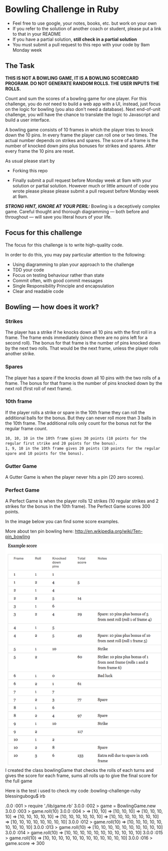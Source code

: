 Bowling Challenge in Ruby
=================

* Feel free to use google, your notes, books, etc. but work on your own
* If you refer to the solution of another coach or student, please put a link to that in your README
* If you have a partial solution, **still check in a partial solution**
* You must submit a pull request to this repo with your code by 9am Monday week

## The Task

**THIS IS NOT A BOWLING GAME, IT IS A BOWLING SCORECARD PROGRAM. DO NOT GENERATE RANDOM ROLLS. THE USER INPUTS THE ROLLS.**

Count and sum the scores of a bowling game for one player. For this challenge, you do _not_ need to build a web app with a UI, instead, just focus on the logic for bowling (you also don't need a database). Next end-of-unit challenge, you will have the chance to translate the logic to Javascript and build a user interface.

A bowling game consists of 10 frames in which the player tries to knock down the 10 pins. In every frame the player can roll one or two times. The actual number depends on strikes and spares. The score of a frame is the number of knocked down pins plus bonuses for strikes and spares. After every frame the 10 pins are reset.

As usual please start by

* Forking this repo

* Finally submit a pull request before Monday week at 9am with your solution or partial solution.  However much or little amount of code you wrote please please please submit a pull request before Monday week at 9am. 

___STRONG HINT, IGNORE AT YOUR PERIL:___ Bowling is a deceptively complex game. Careful thought and thorough diagramming — both before and throughout — will save you literal hours of your life.

## Focus for this challenge
The focus for this challenge is to write high-quality code.

In order to do this, you may pay particular attention to the following:
* Using diagramming to plan your approach to the challenge
* TDD your code
* Focus on testing behaviour rather than state
* Commit often, with good commit messages
* Single Responsibility Principle and encapsulation
* Clear and readable code

## Bowling — how does it work?

### Strikes

The player has a strike if he knocks down all 10 pins with the first roll in a frame. The frame ends immediately (since there are no pins left for a second roll). The bonus for that frame is the number of pins knocked down by the next two rolls. That would be the next frame, unless the player rolls another strike.

### Spares

The player has a spare if the knocks down all 10 pins with the two rolls of a frame. The bonus for that frame is the number of pins knocked down by the next roll (first roll of next frame).

### 10th frame

If the player rolls a strike or spare in the 10th frame they can roll the additional balls for the bonus. But they can never roll more than 3 balls in the 10th frame. The additional rolls only count for the bonus not for the regular frame count.

    10, 10, 10 in the 10th frame gives 30 points (10 points for the regular first strike and 20 points for the bonus).
    1, 9, 10 in the 10th frame gives 20 points (10 points for the regular spare and 10 points for the bonus).

### Gutter Game

A Gutter Game is when the player never hits a pin (20 zero scores).

### Perfect Game

A Perfect Game is when the player rolls 12 strikes (10 regular strikes and 2 strikes for the bonus in the 10th frame). The Perfect Game scores 300 points.

In the image below you can find some score examples.

More about ten pin bowling here: http://en.wikipedia.org/wiki/Ten-pin_bowling

![Ten Pin Score Example](images/example_ten_pin_scoring.png)
I created the class bowlingGame that checks the rolls of each turns and gives the score for each frame, sums all rolls up to give the final score for the full game

Here is the test i used to check my code
:bowling-challenge-ruby blessingubogu$ irb

.0.0 :001 > require './lib/game.rb'
3.0.0 :002 > game = BowlingGame.new
3.0.0 :003 > game.roll(10)
3.0.0 :004 > 
 => [10, 10] 
 => [10, 10, 10] 
 => [10, 10, 10, 10] 
 => [10, 10, 10, 10, 10] 
 => [10, 10, 10, 10, 10, 10] 
 => [10, 10, 10, 10, 10, 10, 10] 
 => [10, 10, 10, 10, 10, 10, 10, 10] 
3.0.0 :012 > game.roll(10)
 => [10, 10, 10, 10, 10, 10, 10, 10, 10] 
3.0.0 :013 > game.roll(10)
 => [10, 10, 10, 10, 10, 10, 10, 10, 10, 10] 
3.0.0 :014 > game.roll(10)
 => [10, 10, 10, 10, 10, 10, 10, 10, 10, 10, 10] 
3.0.0 :015 > game.roll(10)
 => [10, 10, 10, 10, 10, 10, 10, 10, 10, 10, 10, 10] 
3.0.0 :016 > game.score
 => 300 